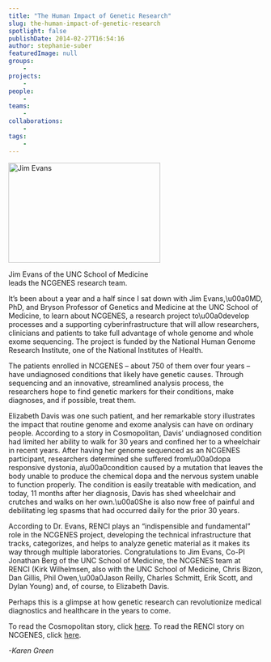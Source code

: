 ```yaml
---
title: "The Human Impact of Genetic Research"
slug: the-human-impact-of-genetic-research
spotlight: false
publishDate: 2014-02-27T16:54:16
author: stephanie-suber
featuredImage: null
groups:
    - 
projects:
    - 
people:
    - 
teams: 
    - 
collaborations:
    - 
tags:
    - 
---
```

<div id="attachment_13141" class="wp-caption alignleft" style="width: 300px"><a href="https://www.renci.org/wp-content/uploads/2014/02/Jim-Evans.jpeg"  rel="lightbox[roadtrip]"><img class="size-medium wp-image-13141   " src="https://www.renci.org/wp-content/uploads/2014/02/Jim-Evans-300x198.jpeg" alt="Jim Evans" width="300" height="198" srcset="https://renci.org/wp-content/uploads/2014/02/Jim-Evans-300x198.jpeg 300w, https://renci.org/wp-content/uploads/2014/02/Jim-Evans.jpeg 400w" sizes="(max-width: 300px) 100vw, 300px" /></a></p>
<p class="wp-caption-text">Jim Evans of the UNC School of Medicine leads the NCGENES research team.</p>
</div>
<p>It&#8217;s been about a year and a half since I sat down with Jim Evans,\u00a0MD, PhD, and Bryson Professor of Genetics and Medicine at the UNC School of Medicine, to learn about NCGENES, a research project to\u00a0develop processes and a supporting cyberinfrastructure that will allow researchers, clinicians and patients to take full advantage of whole genome and whole exome sequencing. The project is funded by the National Human Genome Research Institute, one of the National Institutes of Health.</p>
<p>The patients enrolled in NCGENES &#8211; about 750 of them over four years &#8211; have undiagnosed conditions that likely have genetic causes. Through sequencing and an innovative, streamlined analysis process, the researchers hope to find genetic markers for their conditions, make diagnoses, and if possible, treat them.<!--more--></p>
<p>Elizabeth Davis was one such patient, and her remarkable story illustrates the impact that routine genome and exome analysis can have on ordinary people. According to a story in Cosmopolitan, Davis&#8217; undiagnosed condition had limited her ability to walk for 30 years and confined her to a wheelchair in recent years. After having her genome sequenced as an NCGENES participant, researchers determined she suffered from\u00a0dopa responsive dystonia, a\u00a0condition caused by a mutation that leaves the body unable to produce the chemical dopa and the nervous system unable to function properly. The condition is easily treatable with medication, and today, 11 months after her diagnosis, Davis has shed wheelchair and crutches and walks on her own.\u00a0She is also now free of painful and debilitating leg spasms that had occurred daily for the prior 30 years.</p>
<p>According to Dr. Evans, RENCI plays an &#8220;indispensible and fundamental&#8221; role in the NCGENES project, developing the technical infrastructure that tracks, categorizes, and helps to analyze genetic material as it makes its way through multiple laboratories. Congratulations to Jim Evans, Co-PI Jonathan Berg of the UNC School of Medicine, the NCGENES team at RENCI (Kirk Wilhelmsen, also with the UNC School of Medicine, Chris Bizon, Dan Gillis, Phil Owen,\u00a0Jason Reilly, Charles Schmitt, Erik Scott, and Dylan Young) and, of course, to Elizabeth Davis.</p>
<p>Perhaps this is a glimpse at how genetic research can revolutionize medical diagnostics and healthcare in the years to come.</p>
<p>To read the Cosmopolitan story, click <a href="http://www.cosmopolitan.com/advice/health/mystery-diagnosis-paralyzed?src=email" target="_blank">here</a>. To read the RENCI story on NCGENES, click <a href="https://www.renci.org/news/making-genomes-make-sense/" target="_blank">here</a>.</p>
<p><em>-Karen Green</em></p>
<!-- AddThis Advanced Settings generic via filter on the_content --><!-- AddThis Share Buttons generic via filter on the_content -->
